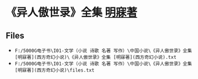 # 《异人傲世录》全集 [明寐著](西方奇幻小说)

## Files

- `F:/5000G电子书\I01-文学（小说 诗歌 名著 写作）\中国小说\《异人傲世录》全集 [明寐著](西方奇幻小说)\《异人傲世录》全集 [明寐著](西方奇幻小说).txt`
- `F:/5000G电子书\I01-文学（小说 诗歌 名著 写作）\中国小说\《异人傲世录》全集 [明寐著](西方奇幻小说)\files.txt`
